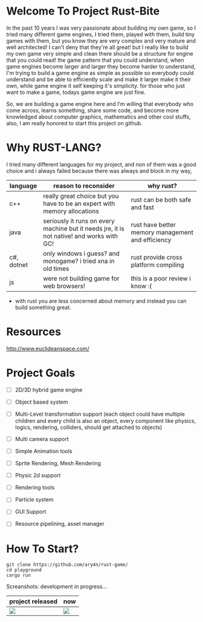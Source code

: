 # Welcome To Project Rust-Bite
In the past 10 years I was very passionate about building my own game, so I tried many different game engines, I tried them, played with them, build tiny games with them, but you know they are very complex and very mature and well architected! I can't deny that they're all great!
but I really like to build my own game very simple and clean there should be a structure for engine that you could read! the game pattern that you could understand, when game engines become larger and larger they become harder to understand, I'm trying to build a game engine as simple as possible so everybody could understand and be able to efficiently scale and make it larger make it their own, while game engine it self keeping it's simplicity. for those who just want to make a game, todays game engine are just fine.

So, we are building a game engine here and I'm willing that everybody who come across, learns something, share some code, and become more knowledged about computer graphics, mathematics and other cool stuffs, also, I am really honored to start this project on github.

# Why RUST-LANG?
I tried many different languages for my project, and non of them was a good choice and i always failed because there was always and block in my way, 

| language | reason to reconsider | why rust?|
| --- | --- | --- |
| c++ | really great choice but you have to be an expert with memory allocations | rust can be both safe and fast |
| java | seriously it runs on every machine but it needs jre, it is not native! and works with GC! | rust have better memory management and efficiency |
| c#, dotnet | only windows i guess? and monogame? i tried xna in old times | rust provide cross platform compiling |
| js | were not building game for web browsers! | this is a poor review i know :( |

* with rust you are less concerned about memory and instead you can build something great.

# Resources
http://www.euclideanspace.com/
# Project Goals

* [ ] 2D/3D hybrid game engine
* [ ] Object based system
* [ ] Multi-Level transformation support (each object could have multiple children and every child is also an object, every component like physics, logics, rendering, colliders, should get attached to objects)
* [ ] Multi camera support
* [ ] Simple Animation tools
* [ ] Sprite Rendering, Mesh Rendering
* [ ] Physic 2d support
* [ ] Rendering tools
* [ ] Particle system
* [ ] GUI Support
* [ ] Resource pipelining, asset manager





# How To Start?
```
git clone https://github.com/ary4n/rust-game/
cd playground
cargo run
```

Screanshots: development in progress...

| project released | now |
| --- | --- |
|<img src="https://raw.githubusercontent.com/ary4n/rust-game/master/progress/screen1.png">|<img src="https://raw.githubusercontent.com/ary4n/rust-game/master/progress/screen2.png">|

